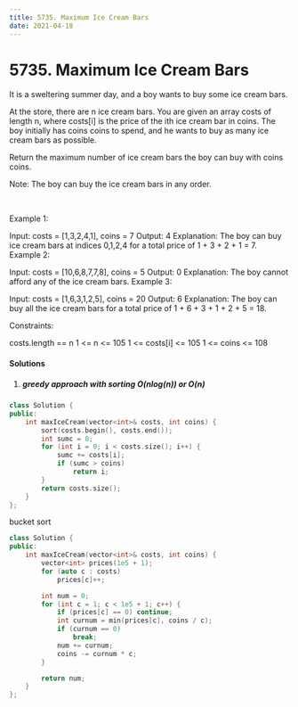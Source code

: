 ```yaml
---
title: 5735. Maximum Ice Cream Bars
date: 2021-04-18
---
```


# 5735. Maximum Ice Cream Bars

It is a sweltering summer day, and a boy wants to buy some ice cream bars.

At the store, there are n ice cream bars. You are given an array costs of length n, where costs[i] is the price of the ith ice cream bar in coins. The boy initially has coins coins to spend, and he wants to buy as many ice cream bars as possible. 

Return the maximum number of ice cream bars the boy can buy with coins coins.

Note: The boy can buy the ice cream bars in any order.

 

Example 1:

Input: costs = [1,3,2,4,1], coins = 7
Output: 4
Explanation: The boy can buy ice cream bars at indices 0,1,2,4 for a total price of 1 + 3 + 2 + 1 = 7.
Example 2:

Input: costs = [10,6,8,7,7,8], coins = 5
Output: 0
Explanation: The boy cannot afford any of the ice cream bars.
Example 3:

Input: costs = [1,6,3,1,2,5], coins = 20
Output: 6
Explanation: The boy can buy all the ice cream bars for a total price of 1 + 6 + 3 + 1 + 2 + 5 = 18.
 

Constraints:

costs.length == n
1 <= n <= 105
1 <= costs[i] <= 105
1 <= coins <= 108


#### Solutions

1. ##### greedy approach with sorting O(nlog(n)) or O(n)

```c++
class Solution {
public:
    int maxIceCream(vector<int>& costs, int coins) {
        sort(costs.begin(), costs.end());
        int sumc = 0;
        for (int i = 0; i < costs.size(); i++) {
            sumc += costs[i];
            if (sumc > coins)
                return i;
        }
        return costs.size();
    }
};
```

bucket sort

```c++
class Solution {
public:
    int maxIceCream(vector<int>& costs, int coins) {
        vector<int> prices(1e5 + 1);
        for (auto c : costs)
            prices[c]++;

        int num = 0;
        for (int c = 1; c < 1e5 + 1; c++) {
            if (prices[c] == 0) continue;
            int curnum = min(prices[c], coins / c);
            if (curnum == 0)
                break;
            num += curnum;
            coins -= curnum * c;
        }

        return num;
    }
};
```
